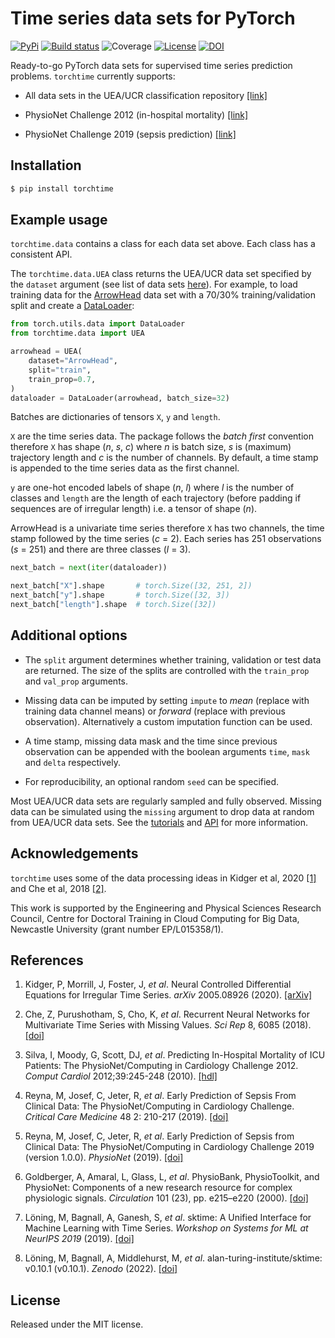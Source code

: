 # Time series data sets for PyTorch

[![PyPi](https://img.shields.io/pypi/v/torchtime)](https://pypi.org/project/torchtime)
[![Build status](https://img.shields.io/github/workflow/status/philipdarke/torchtime/build.svg)](https://github.com/philipdarke/torchtime/actions/workflows/build.yml)
![Coverage](https://philipdarke.com/torchtime/assets/coverage-badge.svg?dummy=8484744)
[![License](https://img.shields.io/github/license/philipdarke/torchtime.svg)](https://github.com/philipdarke/torchtime/blob/main/LICENSE)
[![DOI](https://zenodo.org/badge/475093888.svg)](https://zenodo.org/badge/latestdoi/475093888)

Ready-to-go PyTorch data sets for supervised time series prediction problems. `torchtime` currently supports:

* All data sets in the UEA/UCR classification repository [[link]](https://www.timeseriesclassification.com/)

* PhysioNet Challenge 2012 (in-hospital mortality) [[link]](https://physionet.org/content/challenge-2012/1.0.0/)

* PhysioNet Challenge 2019 (sepsis prediction) [[link]](https://physionet.org/content/challenge-2019/1.0.0/)

## Installation

```bash
$ pip install torchtime
```

## Example usage

`torchtime.data` contains a class for each data set above. Each class has a consistent API.

The `torchtime.data.UEA` class returns the UEA/UCR data set specified by the `dataset` argument (see list of data sets [here](https://www.timeseriesclassification.com/dataset.php)). For example, to load training data for the [ArrowHead](https://www.timeseriesclassification.com/description.php?Dataset=ArrowHead) data set with a 70/30% training/validation split and create a [DataLoader](https://pytorch.org/docs/stable/data.html#torch.utils.data.DataLoader):

```python
from torch.utils.data import DataLoader
from torchtime.data import UEA

arrowhead = UEA(
    dataset="ArrowHead",
    split="train",
    train_prop=0.7,
)
dataloader = DataLoader(arrowhead, batch_size=32)
```

Batches are dictionaries of tensors `X`, `y` and `length`.

`X` are the time series data. The package follows the *batch first* convention therefore `X` has shape (*n*, *s*, *c*) where *n* is batch size, *s* is (maximum) trajectory length and *c* is the number of channels. By default, a time stamp is appended to the time series data as the first channel.

`y` are one-hot encoded labels of shape (*n*, *l*) where *l* is the number of classes and `length` are the length of each trajectory (before padding if sequences are of irregular length) i.e. a tensor of shape (*n*).

ArrowHead is a univariate time series therefore `X` has two channels, the time stamp followed by the time series (*c* = 2). Each series has 251 observations (*s* = 251) and there are three classes (*l* = 3).

```python
next_batch = next(iter(dataloader))

next_batch["X"].shape       # torch.Size([32, 251, 2])
next_batch["y"].shape       # torch.Size([32, 3])
next_batch["length"].shape  # torch.Size([32])
```

## Additional options

* The `split` argument determines whether training, validation or test data are returned. The size of the splits are controlled with the `train_prop` and `val_prop` arguments.

* Missing data can be imputed by setting `impute` to *mean* (replace with training data channel means) or *forward* (replace with previous observation). Alternatively a custom imputation function can be used.

* A time stamp, missing data mask and the time since previous observation can be appended with the boolean arguments ``time``, ``mask`` and ``delta`` respectively.

* For reproducibility, an optional random `seed` can be specified.

Most UEA/UCR data sets are regularly sampled and fully observed. Missing data can be simulated using the `missing` argument to drop data at random from UEA/UCR data sets. See the [tutorials](https://philipdarke.com/torchtime/tutorials/) and [API](https://philipdarke.com/torchtime/api/) for more information.

## Acknowledgements

`torchtime` uses some of the data processing ideas in Kidger et al, 2020 [[1]](https://arxiv.org/abs/2005.08926) and Che et al, 2018 [[2]](https://doi.org/10.1038/s41598-018-24271-9).

This work is supported by the Engineering and Physical Sciences Research Council, Centre for Doctoral Training in Cloud Computing for Big Data, Newcastle University (grant number EP/L015358/1).

## References

1. Kidger, P, Morrill, J, Foster, J, *et al*. Neural Controlled Differential Equations for Irregular Time Series. *arXiv* 2005.08926 (2020). [[arXiv]](https://arxiv.org/abs/2005.08926)

1. Che, Z, Purushotham, S, Cho, K, *et al*. Recurrent Neural Networks for Multivariate Time Series with Missing Values. *Sci Rep* 8, 6085 (2018). [[doi]](https://doi.org/10.1038/s41598-018-24271-9)

1. Silva, I, Moody, G, Scott, DJ, *et al*. Predicting In-Hospital Mortality of ICU Patients: The PhysioNet/Computing in Cardiology Challenge 2012. *Comput Cardiol* 2012;39:245-248 (2010). [[hdl]](http://hdl.handle.net/1721.1/93166)

1. Reyna, M, Josef, C, Jeter, R, *et al*. Early Prediction of Sepsis From Clinical Data: The PhysioNet/Computing in Cardiology Challenge. *Critical Care Medicine* 48 2: 210-217 (2019). [[doi]](https://doi.org/10.1097/CCM.0000000000004145)

1. Reyna, M, Josef, C, Jeter, R, *et al*. Early Prediction of Sepsis from Clinical Data: The PhysioNet/Computing in Cardiology Challenge 2019 (version 1.0.0). *PhysioNet* (2019). [[doi]](https://doi.org/10.13026/v64v-d857)

1. Goldberger, A, Amaral, L, Glass, L, *et al*. PhysioBank, PhysioToolkit, and PhysioNet: Components of a new research resource for complex physiologic signals. *Circulation* 101 (23), pp. e215–e220 (2000). [[doi]](https://doi.org/10.1161/01.cir.101.23.e215)

1. Löning, M, Bagnall, A, Ganesh, S, *et al*. sktime: A Unified Interface for Machine Learning with Time Series. *Workshop on Systems for ML at NeurIPS 2019* (2019). [[doi]](https://doi.org/10.5281/zenodo.3970852)

1. Löning, M, Bagnall, A, Middlehurst, M, *et al*. alan-turing-institute/sktime: v0.10.1 (v0.10.1). *Zenodo* (2022). [[doi]](https://doi.org/10.5281/zenodo.6191159)

## License

Released under the MIT license.
